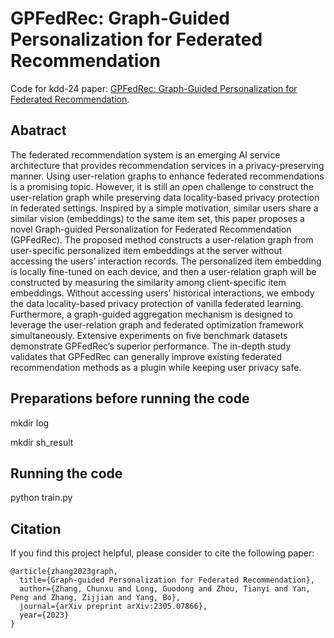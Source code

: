 # GPFedRec: Graph-Guided Personalization for Federated Recommendation
Code for kdd-24 paper: [GPFedRec: Graph-Guided Personalization for Federated Recommendation](https://arxiv.org/pdf/2305.07866).

## Abatract
The federated recommendation system is an emerging AI service architecture that provides recommendation services in a privacy-preserving manner. Using user-relation graphs to enhance federated recommendations is a promising topic. However, it is still an open challenge to construct the user-relation graph while preserving data locality-based privacy protection in federated settings. Inspired by a simple motivation, similar users share a similar vision (embeddings) to the same item set, this paper proposes a novel Graph-guided Personalization for Federated Recommendation (GPFedRec). The proposed method constructs a user-relation graph from user-specific personalized item embeddings at the server without accessing the users’ interaction records. The personalized item embedding is locally fine-tuned on each device, and then a user-relation graph will be constructed by measuring the similarity among client-specific item embeddings. Without accessing users’ historical interactions, we embody the data locality-based privacy protection of vanilla federated learning. Furthermore, a graph-guided aggregation mechanism is designed to leverage the user-relation graph and federated optimization framework simultaneously. Extensive experiments on five benchmark datasets demonstrate GPFedRec’s superior performance. The in-depth study validates that GPFedRec can generally improve existing federated recommendation methods as a plugin while keeping user privacy safe. 

## Preparations before running the code
mkdir log

mkdir sh_result

## Running the code
python train.py

## Citation
If you find this project helpful, please consider to cite the following paper:

```
@article{zhang2023graph,
  title={Graph-guided Personalization for Federated Recommendation},
  author={Zhang, Chunxu and Long, Guodong and Zhou, Tianyi and Yan, Peng and Zhang, Zijjian and Yang, Bo},
  journal={arXiv preprint arXiv:2305.07866},
  year={2023}
}
```
